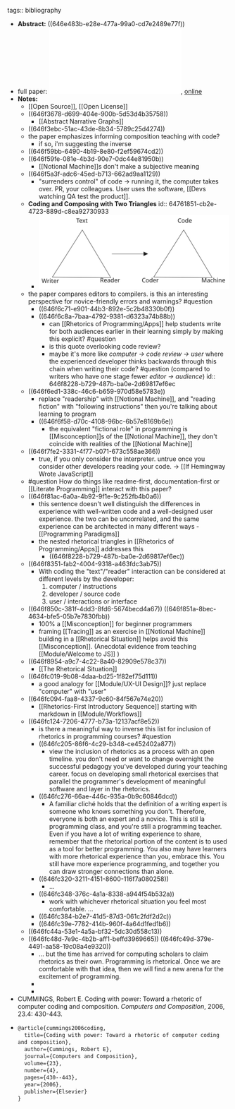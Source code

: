 tags:: bibliography

- **Abstract:** ((646e483b-e28e-477a-99a0-cd7e2489e77f))
- full paper: ![local copy](../assets/Coding_with_power_Toward_a_rhetoric_of_computer_coding_and_composion_1684949008697_0.pdf), [online](https://www2.gvsu.edu/daviska/wrt380/p1/Coding%20with%20power%20Toward%20a%20rhetoric%20of%20computer%20coding%20and%20composion.pdf)
- **Notes:**
	- [[Open Source]], [[Open License]]
	- ((646f3678-d699-404e-900b-5d53d4b35758))
		- [[Abstract Narrative Graphs]]
	- ((646f3ebc-51ac-43de-8b34-5789c25d4274))
	- the paper emphasizes informing composition teaching with code?
		- if so, i'm suggesting the inverse
	- ((646f59bb-6490-4b19-8e80-f2ef59674cd2))
	- ((646f59fe-081e-4b3d-90e7-0dc44e81950b))
		- [[Notional Machine]]s don't make a subjective meaning
	- ((646f5a3f-adc6-45ed-b713-662ad9aa1129))
		- "surrenders control" of code -> running it, the computer takes over.  PR, your colleagues.  User uses the software, [[Devs watching QA test the product]].
	- **Coding and Composing with Two Triangles**
	  id:: 64761851-cb2e-4723-889d-c8ea92730933
		- ![combined-figure-1-2-coding-with-power.svg](../assets/combined-figure-1-2-coding-with-power_1685461108334_0.svg)
	- the paper compares editors to compilers.  is this an interesting perspective for novice-friendly errors and warnings? #question
		- ((646f6c71-e901-44b3-892e-5c2b48330b0f))
		- ((646f6c8a-7baa-4792-9381-d6323a74b88b))
			- can [[Rhetorics of Programming/Apps]] help students write for both audiences earlier in their learning simply by making this explicit? #question
			- is this quote overlooking code review?
			- maybe it's more like _computer -> code review -> user_ where the experienced developer thinks backwards through this chain when writing their code? #question (compared to writers who have one stage fewer _editor -> audience_)
			  id:: 646f8228-b729-487b-ba0e-2d69817ef6ec
	- ((646f6ed1-338c-46c6-b659-970d58e5783e))
		- replace "readership" with [[Notional Machine]], and "reading fiction" with "following instructions" then you're talking about learning to program
		- ((646f6f58-d70c-4108-96bc-6b57e8169b6e))
			- the equivalent "fictional role" in programming is [[Misconception]]s of the [[Notional Machine]], they don't coincide with realities of the [[Notional Machine]]
	- ((646f7fe2-3331-4f77-b071-673c558ae366))
		- true, if you only consider the interpreter.  untrue once you consider other developers reading your code. -> [[If Hemingway Wrote JavaScript]]
	- #question How do things like readme-first, documentation-first or [[Literate Programming]] interact with this paper?
	- ((646f81ac-6a0a-4b92-9f1e-9c252fb4b0a6))
		- this sentence doesn't well distinguish the differences in experience with well-written code and a well-designed user experience. the two can be uncorrelated, and the same experience can be architected in many different ways - [[Programming Paradigms]]
		- the nested rhetorical triangles in [[Rhetorics of Programming/Apps]] addresses this
			- ((646f8228-b729-487b-ba0e-2d69817ef6ec))
	- ((646f8351-fab2-4004-9318-a463fdc3ab75))
		- With coding the "text"/"reader" interaction can be considered at different levels by the developer:
		  1. computer / instructions
		  2. developer / source code
		  3. user / interactions or interface
	- ((646f850c-381f-4dd3-8fd6-5674becd4a67)) ((646f851a-8bec-4634-bfe5-05b7e7830fbb))
		- 100% a [[Misconception]] for beginner programmers
		- framing [[Tracing]] as an exercise in [[Notional Machine]] building in a [[Rhetorical Situation]] helps avoid this [[Misconception]].  (Anecdotal evidence from teaching [[Module/Welcome to JS]] )
	- ((646f8954-a9c7-4c22-8a40-82909e578c37))
		- [[The Rhetorical Situation]]
	- ((646fc019-9b08-4daa-bd25-1f82ef75d111))
		- a good analogy for [[Module/UX-UI Design]]?  just replace "computer" with "user"
	- ((646fc094-faa8-4337-9c60-84f567e74e20))
		- [[Rhetorics-First Introductory Sequence]] starting with markdown in [[Module/Workflows]]
	- ((646fc124-7206-4777-b73a-12137acf8e52))
		- is there a meaningful way to inverse this list for inclusion of rhetorics in programming courses? #question
		- ((646fc205-86f6-4c29-b348-ce452402a877))
			- view the inclusion of rhetorics as a process with an open timeline.  you don't need or want to change overnight the successful pedagogy you've developed during your teaching career. focus on developing small rhetorical exercises that parallel the programmer's development of meaningful software and layer in the rhetorics.
		- ((646fc276-66ae-446c-935a-0b9c60846dcd))
			- A familiar cliché holds that the definition of a writing expert is someone who knows something you don't.  Therefore, everyone is both an expert and a novice.  This is stil la programming class, and you're still a programming teacher. Even if you have a lot of writing experience to share, remember that the rhetorical portion of the content is to used as a tool for better programming.  You also may have learners with more rhetorical experience than you, embrace this.  You still have more experience programming, and together you can draw stronger connections than alone.
		- ((646fc320-3211-4151-8600-116f7a080258))
			- ...
		- ((646fc348-376c-4a1a-8338-a944f54b532a))
			- work with whichever rhetorical situation you feel most comfortable.  ...
		- ((646fc384-b2e7-41d5-87d3-061c2fdf2d2c))
		- ((646fc39e-7782-414b-960f-4a64d1fed1b6))
	- ((646fc44a-53e1-4a5a-bf32-5dc30d558c13))
	- ((646fc48d-7e9c-4b2b-aff1-beffd3969665)) ((646fc49d-379e-4491-aa58-19c08a4e9320))
		- ... but the time has arrived for computing scholars to claim rhetorics as their own.  Programming is rhetorical.  Once we are comfortable with that idea, then we will find a new arena for the excitement of programming.
		-
		-
- CUMMINGS, Robert E. Coding with power: Toward a rhetoric of computer coding and composition. *Computers and Composition*, 2006, 23.4: 430-443.
- ```
  @article{cummings2006coding,
    title={Coding with power: Toward a rhetoric of computer coding and composition},
    author={Cummings, Robert E},
    journal={Computers and Composition},
    volume={23},
    number={4},
    pages={430--443},
    year={2006},
    publisher={Elsevier}
  }
  ```